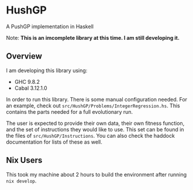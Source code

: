 # HushGP
A PushGP implementation in Haskell

Note: **This is an imcomplete library at this time. I am still developing it.**

## Overview

I am developing this library using:
- GHC 9.8.2
- Cabal 3.12.1.0

In order to run this library. There is some manual configuration needed. For an example, check
out `src/HushGP/Problems/IntegerRegression.hs`. This contains the parts needed for a full evolutionary run.

The user is expected to provide their own data, their own fitness function, and the set of instructions
they would like to use. This set can be found in the files of `src/HushGP/Instructions`. You can also
check the haddock documentation for lists of these as well.

## Nix Users

This took my machine about 2 hours to build the environment after running `nix develop`.
